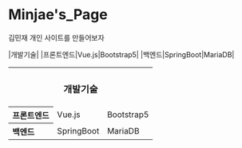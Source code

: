 # Minjae's_Page
 김민재 개인 사이트를 만들어보자

|개발기술|
|프론트엔드|Vue.js|Bootstrap5|
|백엔드|SpringBoot|MariaDB|


<table>
 <tr>
    <td colspan="3" align="center"><h3>개발기술</h3></td>
  </tr>
  <tr>
    <th align="left">프론트엔드</th>
    <td align="left">Vue.js</td>
   <td align="left">Bootstrap5</td>
  </tr>
  <tr>
    <th align="left">백엔드</th>
    <td align="left">SpringBoot</td>
   <td align="left">MariaDB</td>
  </tr>
</table>
